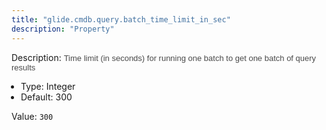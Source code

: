 ```yaml
---
title: "glide.cmdb.query.batch_time_limit_in_sec"
description: "Property"
---
```


Description: <span style = 'font-family: Arial; font-size: 13px; color: #4a4a4a;'>Time limit (in seconds) for running one batch to get one batch of query results<ul style='margin: 0px; padding-left:15px;'><li>Type: Integer</li><li>Default: 300</li></ul></span>

Value: `300`